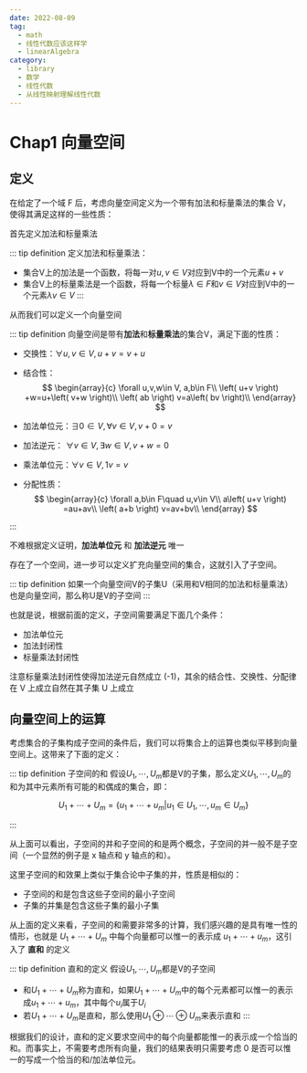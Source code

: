```yaml
---
date: 2022-08-09
tag:
  - math
  - 线性代数应该这样学
  - linearAlgebra
category:
  - library
  - 数学
  - 线性代数
  - 从线性映射理解线性代数
---
```



# Chap1 向量空间


## 定义

在给定了一个域 F 后，考虑向量空间定义为一个带有加法和标量乘法的集合 V，使得其满足这样的一些性质：

首先定义加法和标量乘法

::: tip definition
定义加法和标量乘法：
- 集合V上的加法是一个函数，将每一对$u,v \in V$对应到V中的一个元素$u+v$
- 集合V上的标量乘法是一个函数，将每一个标量$\lambda \in F$和$v \in V$对应到V中的一个元素$\lambda v \in V$
:::


从而我们可以定义一个向量空间

::: tip definition
向量空间是带有**加法**和**标量乘法**的集合V，满足下面的性质：
- 交换性：$\forall u,v \in V, u+v=v+u$
- 结合性：
$$
\begin{array}{c}
	\forall u,v,w\in V, a,b\in F\\
	\left( u+v \right) +w=u+\left( v+w \right)\\
	\left( ab \right) v=a\left( bv \right)\\
\end{array}
$$

- 加法单位元：$\exists 0\in V, \forall v\in V, v+0=v$
- 加法逆元：$\,\,\forall v\in V,\exists w\in V, v+w=0$
- 乘法单位元：$\forall v\in V, 1v=v$
- 分配性质：
$$
\begin{array}{c}
	\forall a,b\in F\quad u,v\in V\\
	a\left( u+v \right) =au+av\\
	\left( a+b \right) v=av+bv\\
\end{array}
$$

:::


不难根据定义证明，**加法单位元** 和 **加法逆元** 唯一

存在了一个空间，进一步可以定义扩充向量空间的集合，这就引入了子空间。

::: tip definition
如果一个向量空间V的子集U（采用和V相同的加法和标量乘法）也是向量空间，那么称U是V的子空间
:::


也就是说，根据前面的定义，子空间需要满足下面几个条件：
- 加法单位元
- 加法封闭性
- 标量乘法封闭性

注意标量乘法封闭性使得加法逆元自然成立 (-1)，其余的结合性、交换性、分配律在 V 上成立自然在其子集 U 上成立

## 向量空间上的运算

考虑集合的子集构成子空间的条件后，我们可以将集合上的运算也类似平移到向量空间上。这带来了下面的定义：

::: tip definition
子空间的和
假设$U_1,\cdots ,U_m$都是V的子集，那么定义$U_1,\cdots ,U_m$的和为其中元素所有可能的和偶成的集合，即：

$$
U_1+\cdots +U_m=\left\{ u_1+\cdots +u_m|u_1\in U_1,\cdots ,u_m\in U_m \right\} 
$$

:::


从上面可以看出，子空间的并和子空间的和是两个概念，子空间的并一般不是子空间（一个显然的例子是 x 轴点和 y 轴点的和）。

这里子空间的和效果上类似于集合论中子集的并，性质是相似的：
- 子空间的和是包含这些子空间的最小子空间
- 子集的并集是包含这些子集的最小子集

从上面的定义来看，子空间的和需要非常多的计算，我们感兴趣的是具有唯一性的情形，也就是 $U_1+\cdots +U_m$ 中每个向量都可以惟一的表示成 $u_1+\cdots +u_m$，这引入了 **直和** 的定义

::: tip definition
直和的定义
假设$U_1,\cdots,U_m$都是V的子空间
- 和$U_1+\cdots +U_m$称为直和，如果$U_1+\cdots +U_m$中的每个元素都可以惟一的表示成$u_1+\cdots +u_m$，其中每个$u_i$属于$U_i$
- 若$U_1+\cdots +U_m$是直和，那么使用$U_1\oplus \cdots \oplus U_m$来表示直和
:::


根据我们的设计，直和的定义要求空间中的每个向量都能惟一的表示成一个恰当的和。而事实上，不需要考虑所有向量，我们的结果表明只需要考虑 0 是否可以惟一的写成一个恰当的和/加法单位元。
